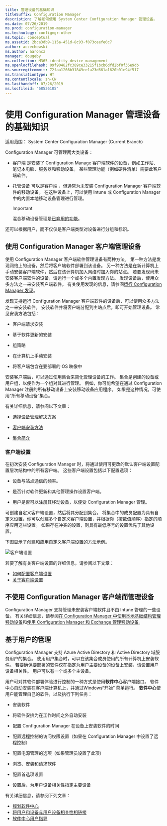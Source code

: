 ```yaml
---
title: 管理设备的基础知识
titleSuffix: Configuration Manager
description: 了解如何使用 System Center Configuration Manager 管理设备。
ms.date: 07/26/2019
ms.prod: configuration-manager
ms.technology: configmgr-other
ms.topic: conceptual
ms.assetid: 2bca3db9-115a-451d-8c93-f073ceefe0c7
author: aczechowski
ms.author: aaroncz
manager: dougeby
ms.collection: M365-identity-device-management
ms.openlocfilehash: 09f90482fc389ce33215f1bcb6dfd2bf0f36e9db
ms.sourcegitcommit: 72faa1266b31849ce1a23d661a1620b01e94f517
ms.translationtype: HT
ms.contentlocale: zh-CN
ms.lasthandoff: 07/26/2019
ms.locfileid: "68536105"
---
```

# <a name="fundamentals-of-managing-devices-with-configuration-manager"></a>使用 Configuration Manager 管理设备的基础知识

适用范围：  System Center Configuration Manager (Current Branch)

Configuration Manager 可管理两大类设备：

- 客户端  是安装了 Configuration Manage 客户端软件的设备，例如工作站、笔记本电脑、服务器和移动设备。 某些管理功能（例如硬件清单）需要此客户端软件。  

- 托管设备  可以是客户端  ，但通常为未安装 Configuration Manager 客户端软件的移动设备。 在这种设备上，可以使用 Intune 或 Configuration Manager 中的内置本地移动设备管理进行管理。

    > [!Important]  
    > 混合移动设备管理是[已弃用的功能](/sccm/mdm/understand/hybrid-mobile-device-management)。

还可以根据用户，而不仅仅是客户端类型对设备进行分组和标识。

## <a name="managing-devices-with-the-configuration-manager-client"></a>使用 Configuration Manager 客户端管理设备

使用 Configuration Manager 客户端软件管理设备有两种方法。 第一种方法是发现网络上的设备，然后将客户端软件部署到该设备。 另一种方法是在新计算机上手动安装客户端软件，然后在该计算机加入网络时加入你的站点。 若要发现尚未安装客户端软件的设备，请运行一个或多个内置发现方法。 发现设备后，使用众多方法之一来安装客户端软件。 有关使用发现的信息，请参阅[运行 Configuration Manager 发现](/sccm/core/servers/deploy/configure/run-discovery)。  

发现支持运行 Configuration Manager 客户端软件的设备后，可以使用众多方法之一来安装软件。 安装软件并将客户端分配到主站点后，即可开始管理设备。 常见安装方法包括：

- 客户端请求安装

- 基于软件更新的安装

- 组策略

- 在计算机上手动安装

- 将客户端包含在要部署的 OS 映像中  

安装客户端后，可以通过使用集合来简化管理设备的工作。 集合是创建的设备或用户组，以便作为一个组对其进行管理。 例如，你可能希望在通过 Configuration Manager 注册的所有移动设备上安装移动设备应用程序。 如果是这种情况，可使用“所有移动设备”集合。  

有关详细信息，请参阅以下文章：  

- [选择设备管理解决方案](/sccm/core/plan-design/choose-a-device-management-solution)  

- [客户端安装方法](/sccm/core/clients/deploy/plan/client-installation-methods)  

- [集合简介](/sccm/core/clients/manage/collections/introduction-to-collections)  

### <a name="client-settings"></a>客户端设置

在初次安装 Configuration Manager 时，将通过使用可更改的默认客户端设置配置层次结构中的所有客户端。 这些客户端设置包括以下配置选项：

- 设备与站点通信的频率。

- 是否针对软件更新和其他管理操作设置客户端。

- 用户是否可以注册其移动设备，以便受 Configuration Manager 管理。  

可创建自定义客户端设置，然后将其分配到集合。 将集合中的成员配置为具有自定义设置，你可以创建多个自定义客户端设置，并根据你（按数值顺序）指定的顺序应用这些设置。 如果存在冲突的设置，则具有最低序号的设置优先于其他设置。  

下图显示了创建和应用自定义客户端设置的方法示例。  

![客户端设置](media/ClientSettings.gif)  

若要了解有关客户端设置的详细信息，请参阅以下文章：

- [如何配置客户端设置](/sccm/core/clients/deploy/configure-client-settings)
- [关于客户端设置](/sccm/core/clients/deploy/about-client-settings)


## <a name="managing-devices-without-the-configuration-manager-client"></a>不使用 Configuration Manager 客户端而管理设备

Configuration Manager 支持管理未安装客户端软件且不由 Intune 管理的一些设备。 有关详细信息，请参阅[在 Configuration Manager 中使用本地基础结构管理移动设备](/sccm/mdm/understand/manage-mobile-devices-with-on-premises-infrastructure)和[使用 Configuration Manager 和 Exchange 管理移动设备](/sccm/mdm/deploy-use/manage-mobile-devices-with-exchange-activesync)。  

## <a name="user-based-management"></a>基于用户的管理

Configuration Manager 支持 Azure Active Directory 和 Active Directory 域服务用户的集合。 使用用户集合时，可以在该集合成员使用的所有计算机上安装软件。 若要确保要部署的软件仅在指定为用户主要设备的设备上安装，请设置用户设备相关性。 用户可以有一个或多个主设备。  

用户可对其软件部署体验进行控制的一种方式是使用**软件中心**客户端接口。  软件中心自动安装在客户端计算机上，并通过Windows“开始”  菜单运行。 **软件中心**使用户能管理自己的软件，以及执行下列任务：  

- 安装软件  

- 将软件安排为在工作时间之外自动安装  

- 配置 Configuration Manager 在设备上安装软件的时间  

- 配置远程控制的访问权限设置（如果在 Configuration Manager 中设置了远程控制）  

- 配置电源管理的选项（如果管理员设置了此项）  

- 浏览、安装和请求软件

- 配置首选项设置

- 设置后，为用户设备相关性指定主要设备

有关详细信息，请参阅下列文章：

- [规划软件中心](/sccm/apps/plan-design/plan-for-software-center)
- [将用户和设备与用户设备相关性相链接](/sccm/apps/deploy-use/link-users-and-devices-with-user-device-affinity)
- [软件中心用户指导](/sccm/core/understand/software-center)
